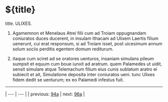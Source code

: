 # ${title}

title. ULIXES.



1. Agamemnon et Menelaus Atrei filii cum ad Troiam oppugnandam coniuratos duces ducerent, in insulam Ithacam ad Ulixem Laertis filium uenerunt, cui erat responsum, si ad Troiam isset, post uicesimum annum solum sociis perditis egentem domum rediturum.



2. itaque cum sciret ad se oratores uenturos, insaniam simulans pileum sumpsit et equum cum boue iunxit ad aratrum. quem Palamedes ut uidit, sensit simulare atque Telemachum filium eius cunis sublatum aratro ei subiecit et ait, Simulatione deposita inter coniuratos ueni. tunc Ulixes fidem dedit se uenturum; ex eo Palamedi infestus fuit.



---

| --- | --- |
| previous: [94a](../94a/) | next: [96a](../96a/) |